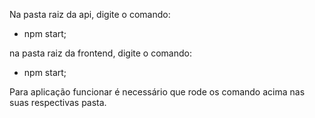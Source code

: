 Na pasta raiz da api, digite o comando:
 - npm start;

na pasta raiz da frontend, digite o comando:
- npm start;

Para aplicação funcionar é necessário que rode os comando acima nas suas respectivas pasta.
